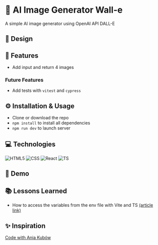 # 🤖 AI Image Generator Wall-e

A simple AI image generator using OpenAI API DALL-E

## 🎨 Design

## 🎯 Features

- Add input and return 4 images

### Future Features

- Add tests with `vitest` and `cypress`

## ⚙️ Installation & Usage

- Clone or download the repo
- `npm install` to install all dependencies
- `npm run dev` to launch server

## 💻 Technologies

![HTML5](https://img.shields.io/badge/HTML5-E34F26?style=for-the-badge&logo=html5&logoColor=white)
![CSS](https://img.shields.io/badge/CSS3-1572B6?style=for-the-badge&logo=css3&logoColor=white)
![React](https://img.shields.io/badge/React-20232A?style=for-the-badge&logo=react&logoColor=61DAFB)
![TS](https://img.shields.io/badge/TypeScript-007ACC?style=for-the-badge&logo=typescript&logoColor=white)

## 👀 Demo

## 📚 Lessons Learned

- How to access the variables from the env file with Vite and TS [(article link)](https://dev.to/whchi/how-to-use-processenv-in-vite-ho9)

## ✨ Inspiration

[Code with Ania Kubów](https://www.youtube.com/watch?v=l3TLQuwr4G0)

